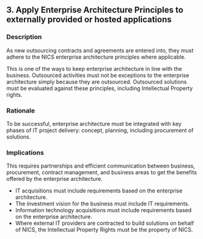 ## 3. Apply Enterprise Architecture Principles to externally provided or hosted applications

### Description

As new outsourcing contracts and agreements are entered into, they must adhere to the
NICS enterprise architecture principles where applicable.

This is one of the ways to keep enterprise architecture in line with the business. Outsourced activities must not be exceptions to the enterprise architecture simply because they are outsourced. Outsourced solutions must be evaluated against these principles, including Intellectual Property rights.

### Rationale

To be successful, enterprise architecture must be integrated with key phases of IT project delivery: concept, planning, including procurement of solutions.

### Implications

This requires partnerships and efficient communication between business, procurement, contract management, and business areas to get the benefits offered by the enterprise architecture.

- IT acquisitions must include requirements based on the enterprise architecture.
- The investment vision for the business must include IT requirements.
- Information technology acquisitions must include requirements based on the enterprise architecture.
- Where external IT providers are contracted to build solutions on behalf of NICS, the Intellectual Property Rights must be the property of NICS.
